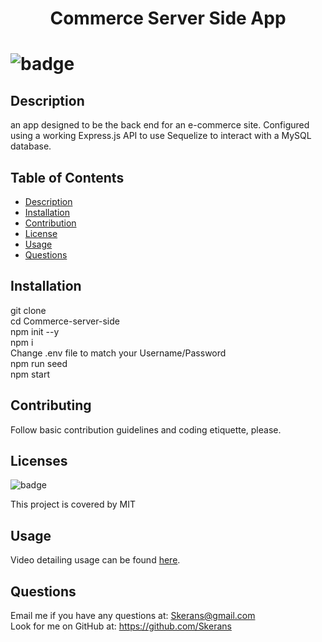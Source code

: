 <h1 align="center"> Commerce Server Side App <h1>

![badge](https://img.shields.io/badge/license-MIT-blue)

## Description
an app designed to be the back end for an e-commerce site. Configured using a working Express.js API to use Sequelize to interact with a MySQL database.

## Table of Contents
- [Description](#description) 
- [Installation](#installation)
- [Contribution](#contribution)
- [License](#license)
- [Usage](#usage)
- [Questions](#questions)

## Installation
git clone </br>
cd Commerce-server-side</br>
npm init --y </br>
npm i </br>
Change .env file to match your Username/Password </br>
npm run seed </br>
npm start </br>

## Contributing
Follow basic contribution guidelines and coding etiquette, please.

## Licenses 
![badge](https://img.shields.io/badge/license-MIT-blue)</br>

This project is covered by MIT

## Usage
Video detailing usage can be found [here](https://drive.google.com/file/d/10y2q9FVlykXOPSzPpZZnQZFKrhQ_4oSK/view "Program Demo").



## Questions
Email me if you have any questions at: Skerans@gmail.com</br>
Look for me on GitHub at: https://github.com/Skerans
